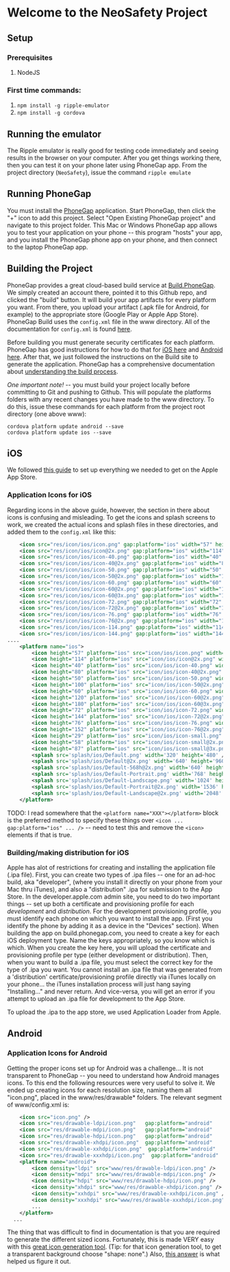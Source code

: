 # Welcome to the NeoSafety Project

## Setup
### Prerequisites
1. NodeJS

### First time commands:
1. `npm install -g ripple-emulator`
2. `npm install -g cordova`

## Running the emulator

The Ripple emulator is really good for testing code immediately and seeing results in the browser on your computer. After you get things working there, then you can test it on your phone later using PhoneGap app.  From the project directory (`NeoSafety`), issue the command `ripple emulate`

## Running PhoneGap

You must install the [PhoneGap](http://docs.phonegap.com/getting-started/1-install-phonegap/desktop/) application.  Start PhoneGap, then click the "+" icon to add this project.  Select "Open Existing PhoneGap project" and navigate to this project folder.  This Mac or Windows PhoneGap app allows you to test your application on your phone -- this program "hosts" your app, and you install the PhoneGap phone app on your phone, and then connect to the laptop PhoneGap app. 

## Building the Project
PhoneGap provides a great cloud-based build service at [Build.PhoneGap](https://build.phonegap.com/apps).  We simply created an account there, pointed it to this Github repo, and clicked the "build" button.  It will build your app artifacts for every platform you want.  From there, you upload your artifact (.apk file for Android, for example) to the appropriate store (Google Play or Apple App Store).  PhoneGap Build uses the `config.xml` file in the www directory.  All of the documentation for `config.xml` is found [here](http://docs.build.phonegap.com/en_US/configuring_basics.md.html#The%20Basics).

Before building you must generate security certificates for each platform.  PhoneGap has good instructions for how to do that for [iOS here](http://docs.build.phonegap.com/en_US/signing_signing-ios.md.html) and [Android here](http://docs.build.phonegap.com/en_US/signing_signing-android.md.html#Android%20Signing).  After that, we just followed the instructions on the Build site to generate the application.  PhoneGap has a comprehensive documentation about [understanding the build process](http://docs.build.phonegap.com/en_US/introduction_what_is_build.md.html#What%20is%20Build).

*One important note!* -- you must build your project locally before committing to Git and pushing to Github.  This will populate the platforms folders with any recent changes you have made to the www directory. To do this, issue these commands for each platform from the project root directory (one above www):

```
cordova platform update android --save
cordova platform update ios --save
```

## iOS
We followed [this guide](http://wiki.nsbasic.com/Submitting_to_the_iOS_App_Store) to set up everything we needed to get on the Apple App Store.  

### Application Icons for iOS
Regarding icons in the above guide, however, the section in there about icons is confusing and misleading.  To get the icons and splash screens to work, we created the actual icons and splash files in these directories, and added them to the `config.xml` like this:
````xml
    <icon src="res/icon/ios/icon.png" gap:platform="ios" width="57" height="57" />
    <icon src="res/icon/ios/icon@2x.png" gap:platform="ios" width="114" height="114" />
    <icon src="res/icon/ios/icon-40.png" gap:platform="ios" width="40" height="40" />
    <icon src="res/icon/ios/icon-40@2x.png" gap:platform="ios" width="80" height="80" />
    <icon src="res/icon/ios/icon-50.png" gap:platform="ios" width="50" height="50" />
    <icon src="res/icon/ios/icon-50@2x.png" gap:platform="ios" width="100" height="100" />
    <icon src="res/icon/ios/icon-60.png" gap:platform="ios" width="60" height="60" />
    <icon src="res/icon/ios/icon-60@2x.png" gap:platform="ios" width="120" height="120" />
    <icon src="res/icon/ios/icon-60@3x.png" gap:platform="ios" width="180" height="180" />
    <icon src="res/icon/ios/icon-72.png" gap:platform="ios" width="72" height="72" />
    <icon src="res/icon/ios/icon-72@2x.png" gap:platform="ios" width="144" height="144" />
    <icon src="res/icon/ios/icon-76.png" gap:platform="ios" width="76" height="76" />
    <icon src="res/icon/ios/icon-76@2x.png" gap:platform="ios" width="152" height="152" />
    <icon src="res/icon/ios/icon-114.png" gap:platform="ios" width="114" height="114" />
    <icon src="res/icon/ios/icon-144.png" gap:platform="ios" width="144" height="144" />
....
    <platform name="ios">
        <icon height="57" platform="ios" src="icon/ios/icon.png" width="57" />
        <icon height="114" platform="ios" src="icon/ios/icon@2x.png" width="114" />
        <icon height="40" platform="ios" src="icon/ios/icon-40.png" width="40" />
        <icon height="80" platform="ios" src="icon/ios/icon-40@2x.png" width="80" />
        <icon height="50" platform="ios" src="icon/ios/icon-50.png" width="50" />
        <icon height="100" platform="ios" src="icon/ios/icon-50@2x.png" width="100" />
        <icon height="60" platform="ios" src="icon/ios/icon-60.png" width="60" />
        <icon height="120" platform="ios" src="icon/ios/icon-60@2x.png" width="120" />
        <icon height="180" platform="ios" src="icon/ios/icon-60@3x.png" width="180" />
        <icon height="72" platform="ios" src="icon/ios/icon-72.png" width="72" />
        <icon height="144" platform="ios" src="icon/ios/icon-72@2x.png" width="144" />
        <icon height="76" platform="ios" src="icon/ios/icon-76.png" width="76" />
        <icon height="152" platform="ios" src="icon/ios/icon-76@2x.png" width="152" />
        <icon height="29" platform="ios" src="icon/ios/icon-small.png" width="29" />
        <icon height="58" platform="ios" src="icon/ios/icon-small@2x.png" width="58" />
        <icon height="87" platform="ios" src="icon/ios/icon-small@3x.png" width="87" />
        <splash src='splash/ios/Default.png' width='320' height='480' />
        <splash src='splash/ios/Default@2x.png' width='640' height='960' />
        <splash src='splash/ios/Default-568h@2x.png' width='640' height='1136' />
        <splash src='splash/ios/Default-Portrait.png' width='768' height='1024' />
        <splash src='splash/ios/Default-Landscape.png' width='1024' height='768' />
        <splash src='splash/ios/Default-Portrait@2x.png' width='1536' height='2048' />
        <splash src='splash/ios/Default-Landscape@2x.png' width='2048' height='1536' />
    </platform>

````
TODO: I read somewhere that the `<platform name="XXX"></platform>` block is the preferred method to specify these things over `<icon ... gap:platform="ios" ... />` -- need to test this and remove the `<icon>` elements if that is true.

### Building/making distribution for iOS
Apple has alot of restrictions for creating and installing the application file (.ipa file).  First, you can create two types of .ipa files -- one for an ad-hoc build, aka "developer", (where you install it directly on your phone from your Mac thru iTunes), and also a "distribution" .ipa for submission to the App Store.  In the developer.apple.com admin site, you need to do two important things -- set up both a certificate and provisioning profile for each *development* and *distribution*.   For the development provisioning profile, you must identify each phone on which you want to install the app.  (First you identify the phone by adding it as a device in the "Devices" section).   When building the app on build.phonegap.com, you need to create a key for each iOS deployment type.  Name the keys appropriately, so you know which is which.  When you create the key here, you will upload the certificate and provisioning profile per type (either development or distribution).   Then, when you want to build a .ipa file, you must select the correct key for the type of .ipa you want.  You cannot install an .ipa file that was generated from a 'distribution' certificate/provisioning profile directly via iTunes locally on your phone... the iTunes installation process will just hang saying "Installing..." and never return.  And vice-versa, you will get an error if you attempt to upload an .ipa file for development to the App Store.  

To upload the .ipa to the app store, we used Application Loader from Apple. 


## Android
### Application Icons for Android
Getting the proper icons set up for Android was a challenge... It is not transparent to PhoneGap -- you need to understand how Android manages icons.  To this end the following resources were very useful to solve it.  We ended up creating icons for each resolution size, naming them all "icon.png", placed in the www/res/drawable* folders.  The relevant segment of www/config.xml is:
````xml
    <icon src="icon.png" />
    <icon src="res/drawable-ldpi/icon.png"   gap:platform="android"    gap:density="ldpi" />
    <icon src="res/drawable-mdpi/icon.png"   gap:platform="android"    gap:density="mdpi" />
    <icon src="res/drawable-hdpi/icon.png"   gap:platform="android"    gap:density="hdpi" />
    <icon src="res/drawable-xhdpi/icon.png"  gap:platform="android"    gap:density="xhdpi" />
    <icon src="res/drawable-xxhdpi/icon.png"  gap:platform="android"    gap:density="xxhdpi" />
    <icon src="res/drawable-xxxhdpi/icon.png"  gap:platform="android"    gap:density="xxxhdpi" />
    <platform name="android">
        <icon density="ldpi" src="www/res/drawable-ldpi/icon.png" />
        <icon density="mdpi" src="www/res/drawable-mdpi/icon.png" />
        <icon density="hdpi" src="www/res/drawable-hdpi/icon.png" />
        <icon density="xhdpi" src="www/res/drawable-xhdpi/icon.png" />
        <icon density="xxhdpi" src="www/res/drawable-xxhdpi/icon.png" />
        <icon density="xxxhdpi" src="www/res/drawable-xxxhdpi/icon.png" />
        ...
    </platform>
  ...
````
The thing that was difficult to find in documentation is that you are required to generate the different sized icons.  Fortunately, this is made VERY easy with this [great icon generation tool](https://romannurik.github.io/AndroidAssetStudio/icons-launcher.html). (Tip: for that icon generation tool, to get a transparent background choose "shape: none".)  Also, [this answer](http://stackoverflow.com/questions/5350624/set-icon-for-android-application) is what helped us figure it out.


